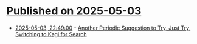 # [Published on 2025-05-03](index.md)

* [2025-05-03, 22:49:00](https://soylentnews.org/article.pl?sid=25/05/03/0218240&from=rss) - [Another Periodic Suggestion to Try, Just Try, Switching to Kagi for Search](https://soylentnews.org/article.pl?sid=25/05/03/0218240&from=rss)
